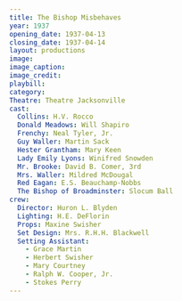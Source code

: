 ```yaml
---
title: The Bishop Misbehaves
year: 1937
opening_date: 1937-04-13
closing_date: 1937-04-14
layout: productions
image:
image_caption:
image_credit:
playbill: 
category: 
Theatre: Theatre Jacksonville
cast:
  Collins: H.V. Rocco
  Donald Meadows: Will Shapiro
  Frenchy: Neal Tyler, Jr.
  Guy Waller: Martin Sack
  Hester Grantham: Mary Keen
  Lady Emily Lyons: Winifred Snowden
  Mr. Brooke: David B. Comer, 3rd
  Mrs. Waller: Mildred McDougal
  Red Eagan: E.S. Beauchamp-Nobbs
  The Bishop of Broadminster: Slocum Ball
crew:
  Director: Huron L. Blyden
  Lighting: H.E. DeFlorin
  Props: Maxine Swisher
  Set Design: Mrs. R.H.H. Blackwell
  Setting Assistant: 
    - Grace Martin
    - Herbert Swisher
    - Mary Courtney
    - Ralph W. Cooper, Jr.
    - Stokes Perry
---
```

